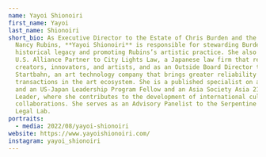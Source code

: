 ```yaml
---
name: Yayoi Shionoiri
first_name: Yayoi
last_name: Shionoiri
short_bio: As Executive Director to the Estate of Chris Burden and the Studio of
  Nancy Rubins, **Yayoi Shionoiri** is responsible for stewarding Burden’s art
  historical legacy and promoting Rubins’s artistic practice. She also serves as
  U.S. Alliance Partner to City Lights Law, a Japanese law firm that represents
  creators, innovators, and artists, and as an Outside Board Director to
  Startbahn, an art technology company that brings greater reliability to
  transactions in the art ecosystem. She is a published specialist on art law.
  and an US-Japan Leadership Program Fellow and an Asia Society Asia 21 Young
  Leader, where she contributes to the development of international cultural
  collaborations. She serves as an Advisory Panelist to the Serpentine Gallery’s
  Legal Lab.
portraits:
  - media: 2022/08/yayoi-shionoiri
website: https://www.yayoishionoiri.com/
instagram: yayoi_shionoiri
---
```

